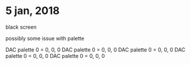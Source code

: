 # 5 jan, 2018

black screen

possibly some issue with palette

DAC palette 0 = 0, 0, 0
DAC palette 0 = 0, 0, 0
DAC palette 0 = 0, 0, 0
DAC palette 0 = 0, 0, 0
DAC palette 0 = 0, 0, 0
